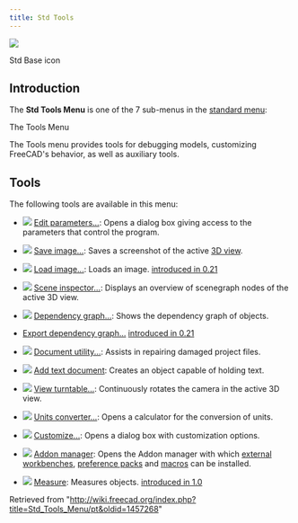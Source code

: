 ```yaml
---
title: Std Tools
---
```


![](/images/Freecad.svg)

Std Base icon

## Introduction

The **Std Tools Menu** is one of the 7 sub-menus in the [standard menu](/Standard_Menu "Standard Menu"):

The Tools Menu

The Tools menu provides tools for debugging models, customizing FreeCAD's behavior, as well as auxiliary tools.

## Tools

The following tools are available in this menu:

- ![](/images/Std_DlgParameter.svg) [Edit parameters...](/Std_DlgParameter "Std DlgParameter"): Opens a dialog box giving access to the parameters that control the program.

- ![](/images/Std_ViewScreenShot.svg) [Save image...](/Std_ViewScreenShot "Std ViewScreenShot"): Saves a screenshot of the active [3D view](/3D_view "3D view").

- ![](/images/Std_ViewLoadImage.svg) [Load image...](/Std_ViewLoadImage "Std ViewLoadImage"): Loads an image. [introduced in 0.21](/Release_notes_0.21 "Release notes 0.21")

- ![](/images/Std_SceneInspector.svg) [Scene inspector...](/Std_SceneInspector "Std SceneInspector"): Displays an overview of scenegraph nodes of the active 3D view.

- ![](/images/Std_DependencyGraph.svg) [Dependency graph...](/Std_DependencyGraph "Std DependencyGraph"): Shows the dependency graph of objects.

* [Export dependency graph...](/Std_ExportDependencyGraph "Std ExportDependencyGraph") [introduced in 0.21](/Release_notes_0.21 "Release notes 0.21")

- ![](/images/Std_ProjectUtil.svg) [Document utility...](/Std_ProjectUtil "Std ProjectUtil"): Assists in repairing damaged project files.

- ![](/images/Std_TextDocument.svg) [Add text document](/Std_TextDocument "Std TextDocument"): Creates an object capable of holding text.

- ![](/images/Std_DemoMode.svg) [View turntable...](/Std_DemoMode "Std DemoMode"): Continuously rotates the camera in the active 3D view.

- ![](/images/Std_UnitsCalculator.svg) [Units converter...](/Std_UnitsCalculator "Std UnitsCalculator"): Opens a calculator for the conversion of units.

- ![](/images/Std_DlgCustomize.svg) [Customize...](/Std_DlgCustomize "Std DlgCustomize"): Opens a dialog box with customization options.

- ![](/images/Std_AddonMgr.svg) [Addon manager](/Std_AddonMgr "Std AddonMgr"): Opens the Addon manager with which [external workbenches](/External_workbenches "External workbenches"), [preference packs](/Preference_Packs "Preference Packs") and [macros](/Macros "Macros") can be installed.

- ![](/images/Std_Measure.svg) [Measure](/Std_Measure "Std Measure"): Measures objects. [introduced in 1.0](/Release_notes_1.0 "Release notes 1.0")

Retrieved from "<http://wiki.freecad.org/index.php?title=Std_Tools_Menu/pt&oldid=1457268>"
